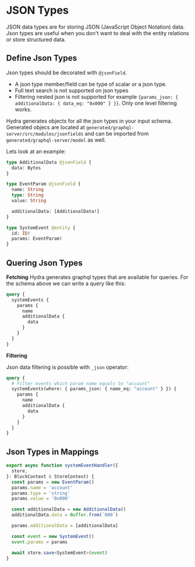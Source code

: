 # JSON Types

JSON data types are for storing JSON (JavaScript Object Notation) data. Json types are useful when you don't want to deal with the entity relations or store structured data.

## Define Json Types

Json types should be decorated with `@jsonField`.

- A json type member/field can be type of scalar or a json type.
- Full text search is not supported on json types
- Filtering nested json is not supported for example `{params_json: { additionalData: { data_eq: "0x000" } }}`.
  Only one level filtering works.

Hydra generates objects for all the json types in your input schema. Generated objecs are located at `generated/graphql-server/src/modules/jsonfields` and can be imported from `generated/graphql-server/model` as well.

Lets look at an example:

```graphql
type AdditionalData @jsonField {
  data: Bytes
}

type EventParam @jsonField {
  name: String
  type: String
  value: String

  additionalData: [AdditionalData!]
}

type SystemEvent @entity {
  id: ID!
  params: EventParam!
}
```

## Quering Json Types

**Fetching**
Hydra generates graphql types that are available for queries. For the schema above we can write a query like this:

```graphql
query {
  systemEvents {
    params {
      name
      additionalData {
        data
      }
    }
  }
}
```

**Filtering**

Json data filtering is possible with `_json` operator:

```graphql
query {
  # Filter events which param name equals to "account"
  systemEvents(where: { params_json: { name_eq: "account" } }) {
    params {
      name
      additionalData {
        data
      }
    }
  }
}
```

## Json Types in Mappings

```typescript
export async function systemEventHandler({
  store,
}: BlockContext & StoreContext) {
  const params = new EventParam()
  params.name = 'account'
  params.type = 'string'
  params.value = '0x000'

  const additionalData = new AdditionalData()
  additionalData.data = Buffer.from(`000`)

  params.additionalData = [additionalData]

  const event = new SystemEvent()
  event.params = params

  await store.save<SystemEvent>(event)
}
```
